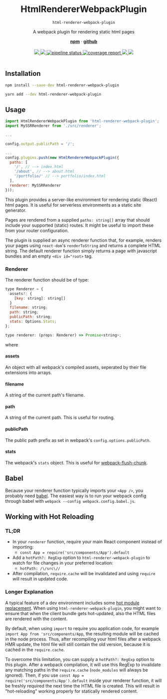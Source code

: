 <div align="center">
  <h1 align="center">HtmlRendererWebpackPlugin</h1>
  <code>html-renderer-webpack-plugin</code>
  <br/>
  <p>A webpack plugin for rendering static html pages</p>
  <a href="https://www.npmjs.com/package/html-renderer-webpack-plugin"><strong>npm</strong></a> ·
  <a href="https://github.com/iiroj/html-renderer-webpack-plugin"><strong>github</strong></a>
  <br/>
  <br/>
  <a href="https://www.npmjs.com/package/html-renderer-webpack-plugin">
    <img src="https://img.shields.io/npm/v/html-renderer-webpack-plugin.svg">
  </a>
  <a href="https://github.com/iiroj/html-renderer-webpack-plugin">
    <img src="https://img.shields.io/github/languages/code-size/iiroj/html-renderer-webpack-plugin.svg">
  </a>
  <a href="https://gitlab.com/iiroj/html-renderer-webpack-plugin/commits/master">
    <img alt="pipeline status" src="https://gitlab.com/iiroj/html-renderer-webpack-plugin/badges/master/pipeline.svg" />
  </a>
  <a href="https://gitlab.com/iiroj/html-renderer-webpack-plugin/commits/master">
    <img alt="coverage report" src="https://gitlab.com/iiroj/html-renderer-webpack-plugin/badges/master/coverage.svg" />
  </a>
  <a href="https://github.com/iiroj/html-renderer-webpack-plugin/blob/master/package.json">
    <img src="https://img.shields.io/david/iiroj/html-renderer-webpack-plugin.svg">
  </a>
  <a href="https://github.com/iiroj/html-renderer-webpack-plugin/blob/master/package.json">
    <img src="https://img.shields.io/david/dev/iiroj/html-renderer-webpack-plugin.svg">
  </a>
  <br/>
  <br/>
</div>

## Installation

```bash
npm install --save-dev html-renderer-webpack-plugin
```

```bash
yarn add --dev html-renderer-webpack-plugin
```

## Usage

```javascript
import HtmlRendererWebpackPlugin from 'html-renderer-webpack-plugin';
import MySSRRenderer from './src/renderer';

...

config.output.publicPath = '/';

...
config.plugins.push(new HtmlRendererWebpackPlugin({
  paths: [
    '/', // --> index.html
    '/about', // --> about.html
    '/portfolio/' // --> portfolio/index.html
  ],
  renderer: MySSRRenderer
}));
```

This plugin provides a server-like environment for rendering static (React) html pages. It is useful for serverless environments as a static site generator.

Pages are rendered from a supplied `paths: string[]` array that should include your supported (static) routes. It might be useful to import these from your router configuration.

The plugin is supplied an async renderer function that, for example, renders your pages using `react-dom`'s `renderToString` and returns a complete HTML string. The default renderer function simply returns a page with javascript bundles and an empty `<div id="root>` tag.

### Renderer

The renderer function should be of type:

```javascript
type Renderer = {
  assets?: {
    [key: string]: string[]
  }
  filename: string;
  path: string;
  publicPath: string;
  stats: Options.Stats;
};

type renderer: (props: Renderer) => Promise<string>;
```

where

#### assets

An object with all webpack's compiled assets, seperated by their file extensions into arrays.

#### filename

A string of the current path's filename.

#### path

A string of the current path. This is useful for routing.

#### publicPath

The public path prefix as set in webpack's `config.options.publicPath`.

#### stats

The webpack's `stats` object. This is useful for [webpack-flush-chunk](https://github.com/faceyspacey/webpack-flush-chunks).

## Babel

Because your renderer function typically imports your `<App />`, you probably need [babel](https://babeljs.io/). The easiest way is to run your webpack config through babel with `webpack --config webpack.config.babel.js`.

## Working with Hot Reloading

### TL;DR

* In your `renderer` function, require your main React component instead of importing:
  - `const App = require('src/components/App').default`
* Add a `hotPath?: RegExp` option to `html-renderer-webpack-plugin` to watch for file changes in your preferred location:
  - `hotPath: /\/src\//`
* After compilation, `require.cache` will be invalidated and using `require` will result in updated code.

### Longer Explanation

A typical feature of a dev environment includes some [hot module replacement](https://webpack.js.org/concepts/hot-module-replacement/). When using `html-renderer-webpack-plugin`, you might want to ensure that when the client bundle gets hot-updated, also the HTML files are rendered with the content.

By default, when using `import` to require you application code, for example `import App from 'src/components/App`, the resulting module will be cached in the node process. Thus, after recompiling your html files after a webpack HMR update, the html file will still contain the old version, because it is cached in the `require.cache`.

To overcome this limitation, you can supply a `hotPath?: RegExp` option to this plugin. After a webpack compilation, it will use this RegExp to invalidate any matching paths in the `require.cache` (`node_modules` will always be ignored). Then, if you use `const App = require('src/components/App').default` inside your renderer function, it will be freshly required the next time the HTML file is created. This will result in "hot-reloading" working properly for statically rendered content.
